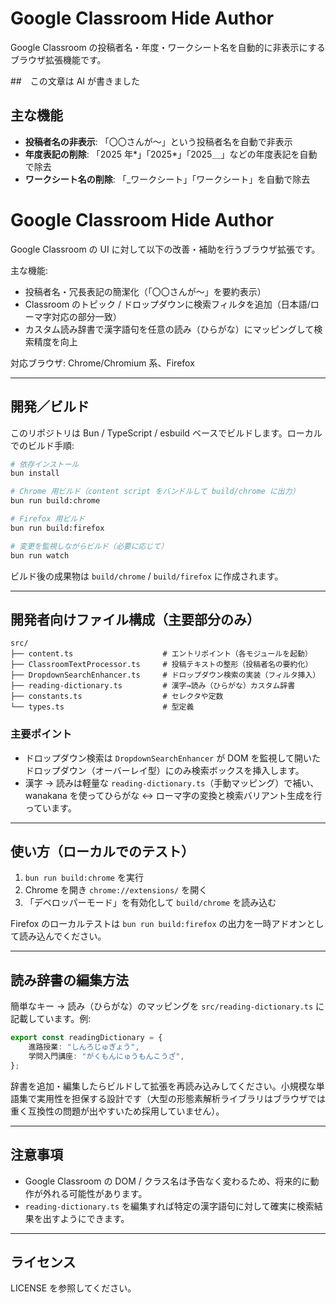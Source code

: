 # Google Classroom Hide Author

Google Classroom の投稿者名・年度・ワークシート名を自動的に非表示にするブラウザ拡張機能です。

##　この文章は AI が書きました

## 主な機能

-   **投稿者名の非表示**: 「〇〇さんが〜」という投稿者名を自動で非表示
-   **年度表記の削除**: 「2025 年*」「2025*」「2025＿」などの年度表記を自動で除去
-   **ワークシート名の削除**: 「\_ワークシート」「ワークシート」を自動で除去

# Google Classroom Hide Author

Google Classroom の UI に対して以下の改善・補助を行うブラウザ拡張です。

主な機能:

-   投稿者名・冗長表記の簡潔化（「〇〇さんが〜」を要約表示）
-   Classroom のトピック / ドロップダウンに検索フィルタを追加（日本語/ローマ字対応の部分一致）
-   カスタム読み辞書で漢字語句を任意の読み（ひらがな）にマッピングして検索精度を向上

対応ブラウザ: Chrome/Chromium 系、Firefox

---

## 開発／ビルド

このリポジトリは Bun / TypeScript / esbuild ベースでビルドします。ローカルでのビルド手順:

```bash
# 依存インストール
bun install

# Chrome 用ビルド（content script をバンドルして build/chrome に出力）
bun run build:chrome

# Firefox 用ビルド
bun run build:firefox

# 変更を監視しながらビルド（必要に応じて）
bun run watch
```

ビルド後の成果物は `build/chrome` / `build/firefox` に作成されます。

---

## 開発者向けファイル構成（主要部分のみ）

```
src/
├── content.ts                    # エントリポイント（各モジュールを起動）
├── ClassroomTextProcessor.ts     # 投稿テキストの整形（投稿者名の要約化）
├── DropdownSearchEnhancer.ts     # ドロップダウン検索の実装（フィルタ挿入）
├── reading-dictionary.ts         # 漢字→読み（ひらがな）カスタム辞書
├── constants.ts                  # セレクタや定数
└── types.ts                      # 型定義
```

### 主要ポイント

-   ドロップダウン検索は `DropdownSearchEnhancer` が DOM を監視して開いたドロップダウン（オーバーレイ型）にのみ検索ボックスを挿入します。
-   漢字 → 読みは軽量な `reading-dictionary.ts`（手動マッピング）で補い、wanakana を使ってひらがな ↔ ローマ字の変換と検索バリアント生成を行っています。

---

## 使い方（ローカルでのテスト）

1. `bun run build:chrome` を実行
2. Chrome を開き `chrome://extensions/` を開く
3. 「デベロッパーモード」を有効化して `build/chrome` を読み込む

Firefox のローカルテストは `bun run build:firefox` の出力を一時アドオンとして読み込んでください。

---

## 読み辞書の編集方法

簡単なキー → 読み（ひらがな）のマッピングを `src/reading-dictionary.ts` に記載しています。例:

```ts
export const readingDictionary = {
    進路授業: "しんろじゅぎょう",
    学問入門講座: "がくもんにゅうもんこうざ",
};
```

辞書を追加・編集したらビルドして拡張を再読み込みしてください。小規模な単語集で実用性を担保する設計です（大型の形態素解析ライブラリはブラウザでは重く互換性の問題が出やすいため採用していません）。

---

## 注意事項

-   Google Classroom の DOM / クラス名は予告なく変わるため、将来的に動作が外れる可能性があります。
-   `reading-dictionary.ts` を編集すれば特定の漢字語句に対して確実に検索結果を出すようにできます。

---

## ライセンス

LICENSE を参照してください。
